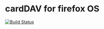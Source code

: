 cardDAV for firefox OS
=====================

[![Build Status](https://magnum.travis-ci.com/Platane/cardDAV-for-firefoxOS.svg?token=px2fv1ku9DDooAdUmywe)](https://magnum.travis-ci.com/Platane/cardDAV-for-firefoxOS)

